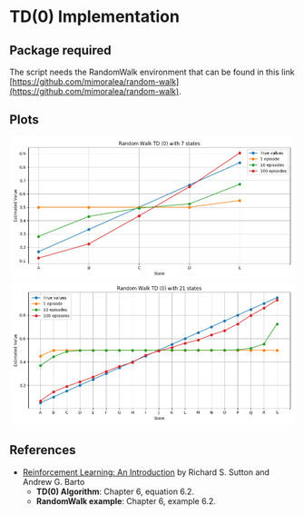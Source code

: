 # TD(0) Implementation

## Package required
The script needs the RandomWalk environment that can be found in this link
[https://github.com/mimoralea/random-walk](https://github.com/mimoralea/random-walk).

## Plots
![Seven States](img/SevenStates.png)
![TwentyOne States](img/TwentyOneStates.png)

## References
- [Reinforcement Learning: An Introduction](http://incompleteideas.net/book/RLbook2018.pdf)
by Richard S. Sutton and Andrew G. Barto
  - **TD(0) Algorithm**: Chapter 6, equation 6.2.
  - **RandomWalk example**: Chapter 6, example 6.2.
